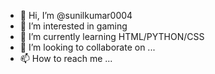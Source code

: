 - 👋 Hi, I’m @sunilkumar0004
- 👀 I’m interested in gaming
- 🌱 I’m currently learning HTML/PYTHON/CSS
- 💞️ I’m looking to collaborate on ...
- 📫 How to reach me ...

<!---
sunilkumar0004/sunilkumar0004 is a ✨ special ✨ repository because its `README.md` (this file) appears on your GitHub profile.
You can click the Preview link to take a look at your changes.
--->

